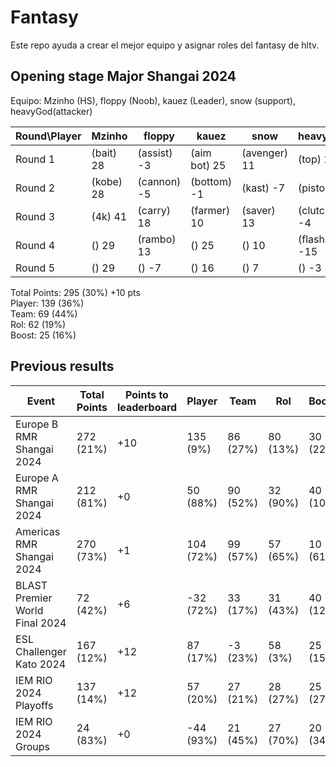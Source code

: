 # Fantasy

Este repo ayuda a crear el mejor equipo y asignar roles del fantasy de hltv.  

## Opening stage Major Shangai 2024

Equipo: Mzinho (HS), floppy (Noob), kauez (Leader), snow (support), heavyGod(attacker)

| Round\Player | Mzinho | floppy | kauez | snow | heavyGod |  |
|--------------|---------|-----------|------|------|------|--------|
| Round 1 | (bait) 28 | (assist) -3 | (aim bot) 25 | (avenger) 11 | (top) 12 | 73 |
| Round 2 | (kobe) 28 | (cannon) -5 | (bottom) -1 | (kast) -7 | (pistol) 25 | 40 |
| Round 3 | (4k) 41 | (carry) 18 | (farmer) 10 | (saver) 13 | (clutch) -4 | 78 |
| Round 4 | () 29 | (rambo) 13 | () 25 | () 10 | (flash) -15 | 62 |
| Round 5 | () 29 | () -7 | () 16 | () 7 | () -3 | 42 |


Total Points: 295 (30%) +10 pts  
Player: 139 (36%)  
Team: 69 (44%)  
Rol: 62 (19%)  
Boost: 25 (16%)
 
## Previous results

| Event | Total Points | Points to leaderboard | Player | Team | Rol | Booster |
|-------|--------------|----|------|------|-----|---------|
| Europe B RMR Shangai 2024 | 272 (21%) | +10 | 135 (9%) | 86 (27%) | 80 (13%) | 30 (22%) |
| Europe A RMR Shangai 2024 | 212 (81%) | +0 | 50 (88%) | 90 (52%) | 32 (90%) | 40 (10%) |
| Americas RMR Shangai 2024 | 270 (73%) | +1 | 104 (72%) | 99 (57%) | 57 (65%) | 10 (61%) |
| BLAST Premier World Final 2024 | 72 (42%) | +6 | -32 (72%) | 33 (17%) | 31 (43%) | 40 (12%) |
| ESL Challenger Kato 2024 | 167 (12%) | +12 | 87 (17%) | -3 (23%) | 58 (3%) | 25 (15%) |
| IEM RIO 2024 Playoffs | 137 (14%) | +12 | 57 (20%) | 27 (21%) | 28 (27%) | 25 (27%) |
| IEM RIO 2024 Groups | 24 (83%) | +0 | -44 (93%) | 21 (45%) | 27 (70%) | 20 (34%) |
